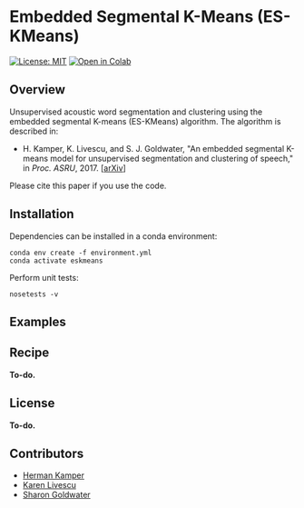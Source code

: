 Embedded Segmental K-Means (ES-KMeans)
======================================

[![License: MIT](https://img.shields.io/badge/License-MIT-blue.svg)](https://github.com/kamperh/eskmeans/blob/master/license.md)
[![Open in Colab](https://colab.research.google.com/assets/colab-badge.svg)](https://colab.research.google.com/github/googlecolab/colabtools/blob/master/notebooks/colab-github-demo.ipynb)


Overview
--------
Unsupervised acoustic word segmentation and clustering using the embedded
segmental K-means (ES-KMeans) algorithm. The algorithm is described in:

- H. Kamper, K. Livescu, and S. J. Goldwater, "An embedded segmental K-means
  model for unsupervised segmentation and clustering of speech," in *Proc.
  ASRU*, 2017. [[arXiv](https://arxiv.org/abs/1703.08135)]

Please cite this paper if you use the code.


Installation
------------
Dependencies can be installed in a conda environment:

    conda env create -f environment.yml
    conda activate eskmeans

Perform unit tests:

    nosetests -v


Examples
--------


Recipe
------
**To-do.**


License
-------
**To-do.**


Contributors
------------
- [Herman Kamper](http://www.kamperh.com/)
- [Karen Livescu](http://ttic.uchicago.edu/~klivescu/)
- [Sharon Goldwater](http://homepages.inf.ed.ac.uk/sgwater/)
